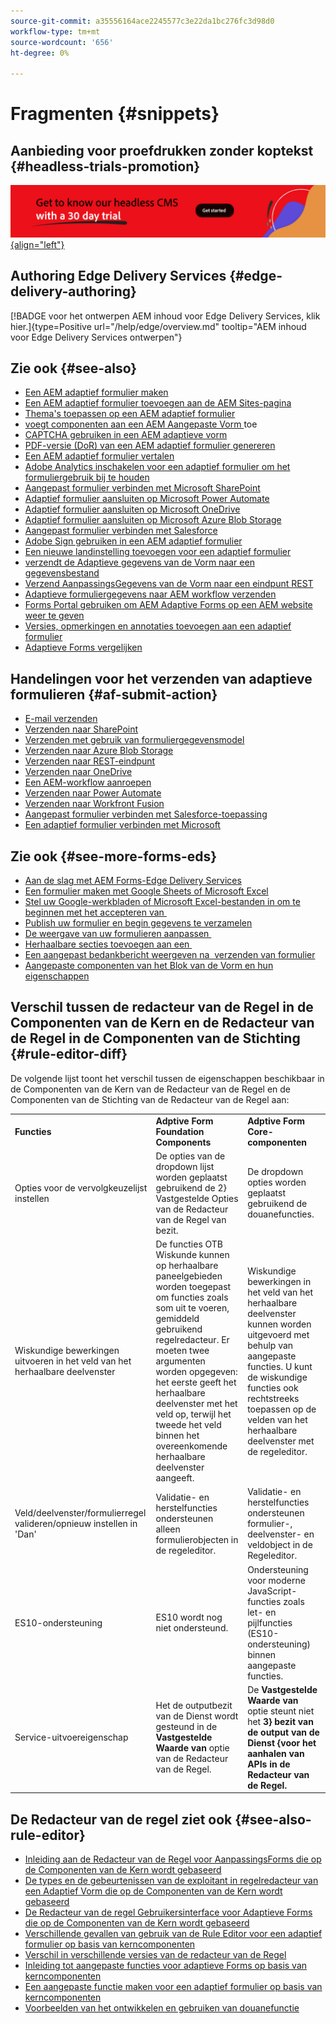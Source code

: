 ```yaml
---
source-git-commit: a35556164ace2245577c3e22da1bc276fc3d98d0
workflow-type: tm+mt
source-wordcount: '656'
ht-degree: 0%

---
```

# Fragmenten {#snippets}

## Aanbieding voor proefdrukken zonder koptekst {#headless-trials-promotion}

[![ krijgen om onze hoofdCMS met 30 dagproef te kennen ](./assets/aem-headless-trial-promo.png){align="left"} ](https://commerce.adobe.com/business-trial/sign-up?items%5B0%5D%5Bid%5D=649A1AF5CBC5467A25E84F2561274821&amp;cli=headless_exl_banner_campaign&amp;co=US&amp;lang=en)

## Authoring Edge Delivery Services {#edge-delivery-authoring}

[!BADGE  voor het ontwerpen AEM inhoud voor Edge Delivery Services, klik hier.]{type=Positive url="/help/edge/overview.md" tooltip="AEM inhoud voor Edge Delivery Services ontwerpen"}

## Zie ook {#see-also}

* [Een AEM adaptief formulier maken](/help/forms/creating-adaptive-form-core-components.md)
* [Een AEM adaptief formulier toevoegen aan de AEM Sites-pagina](/help/forms/create-or-add-an-adaptive-form-to-aem-sites-page.md)
* [Thema&#39;s toepassen op een AEM adaptief formulier](/help/forms/using-themes-in-core-components.md)
* [ voegt componenten aan een AEM Aangepaste Vorm ](https://experienceleague.adobe.com/docs/experience-manager-core-components/using/adaptive-forms/introduction.html#components) toe
* [CAPTCHA gebruiken in een AEM adaptieve vorm](/help/forms/captcha-adaptive-forms-core-components.md)
* [PDF-versie (DoR) van een AEM adaptief formulier genereren](/help/forms/generate-document-of-record-core-components.md)
* [Een AEM adaptief formulier vertalen](/help/forms/using-aem-translation-workflow-to-localize-adaptive-forms-core-components.md)
* [Adobe Analytics inschakelen voor een adaptief formulier om het formuliergebruik bij te houden](/help/forms/enable-adobe-analytics-adaptive-form-using-experience-cloud-setup-automation.md)
* [Aangepast formulier verbinden met Microsoft SharePoint](/help/forms/configure-submit-actions-core-components.md#submit-to-sharedrive)
* [Adaptief formulier aansluiten op Microsoft Power Automate](/help/forms/configure-submit-actions-core-components.md#microsoft-power-automate)
* [Adaptief formulier aansluiten op Microsoft OneDrive](/help/forms/configure-submit-actions-core-components.md#create-a-onedrive-configuration)
* [Adaptief formulier aansluiten op Microsoft Azure Blob Storage](/help/forms/configure-submit-actions-core-components.md#azure-blob-storage)
* [Aangepast formulier verbinden met Salesforce](/help/forms/aem-forms-salesforce-integration.md)
* [Adobe Sign gebruiken in een AEM adaptief formulier](/help/forms/working-with-adobe-sign.md)
* [Een nieuwe landinstelling toevoegen voor een adaptief formulier](/help/forms/supporting-new-language-localization-core-components.md)
* [ verzendt de Adaptieve gegevens van de Vorm naar een gegevensbestand ](https://experienceleague.adobe.com/docs/experience-manager-cloud-service/content/forms/integrate/use-form-data-model/data-integration.html)
* [Verzend AanpassingsGegevens van de Vorm naar een eindpunt REST](/help/forms/configure-submit-actions-core-components.md#submit-to-rest-endpoint)
* [Adaptieve formuliergegevens naar AEM workflow verzenden](/help/forms/configure-submit-actions-core-components.md#invoke-an-aem-workflow)
* [Forms Portal gebruiken om AEM Adaptive Forms op een AEM website weer te geven](/help/forms/configure-forms-portal.md)
* [Versies, opmerkingen en annotaties toevoegen aan een adaptief formulier](/help/forms/add-comments-annotations-versioning-adaptive-form-core-components.md)
* [Adaptieve Forms vergelijken](/help/forms/compare-forms.md)


## Handelingen voor het verzenden van adaptieve formulieren {#af-submit-action}

* [E-mail verzenden](/help/forms/configure-submit-action-send-email.md)
* [Verzenden naar SharePoint](/help/forms/configure-submit-action-sharepoint.md)
* [Verzenden met gebruik van formuliergegevensmodel](/help/forms/using-form-data-model.md#write-submitted-adaptive-form-data-into-data-sources-write-af)
* [Verzenden naar Azure Blob Storage](/help/forms/configure-submit-action-azure-blob-storage.md)
* [Verzenden naar REST-eindpunt](/help/forms/configure-submit-action-restpoint.md)
* [Verzenden naar OneDrive](/help/forms/configure-submit-action-onedrive.md)
* [Een AEM-workflow aanroepen](/help/forms/configure-submit-action-workflow.md)
* [Verzenden naar Power Automate](/help/forms/forms-microsoft-power-automate-integration.md)
* [Verzenden naar Workfront Fusion](/help/forms/submit-adaptive-form-to-workfront-fusion.md)
* [Aangepast formulier verbinden met Salesforce-toepassing](/help/forms/aem-forms-salesforce-integration.md)
* [Een adaptief formulier verbinden met Microsoft](/help/forms/ms-dynamics-odata-configuration.md)

## Zie ook {#see-more-forms-eds}

* [Aan de slag met AEM Forms-Edge Delivery Services](/help/edge/docs/forms/tutorial.md)
* [Een formulier maken met Google Sheets of Microsoft Excel](/help/edge/docs/forms/create-forms.md)
* [Stel uw Google-werkbladen of Microsoft Excel-bestanden in om te beginnen met het accepteren van &#x200B;](/help/edge/docs/forms/submit-forms.md)
* [Publish uw formulier en begin gegevens te verzamelen](/help/edge/docs/forms/publish-forms.md)
* [De weergave van uw formulieren aanpassen &#x200B;](/help/edge/docs/forms/style-theme-forms.md)
* [Herhaalbare secties toevoegen aan een &#x200B;](/help/edge/docs/forms/repeatable-forms.md)
* [Een aangepast bedankbericht weergeven na &#x200B; verzenden van formulier](/help/edge/docs/forms/thank-you-page-form.md)
* [Aangepaste componenten van het Blok van de Vorm en hun eigenschappen](/help/edge/docs/forms/form-components.md)


## Verschil tussen de redacteur van de Regel in de Componenten van de Kern en de Redacteur van de Regel in de Componenten van de Stichting  {#rule-editor-diff}

De volgende lijst toont het verschil tussen de eigenschappen beschikbaar in de Componenten van de Kern van de Redacteur van de Regel en de Componenten van de Stichting van de Redacteur van de Regel aan:

<table>
  <tbody>
  <tr>
    <td><strong>Functies</strong></td>
    <td><strong>Adptive Form Foundation Components</strong></td>
    <td><strong>Adptive Form Core-componenten</strong></td>   
    </tr>
  </tr>
  <tr>
    <td>Opties voor de vervolgkeuzelijst instellen </td>
    <td>De opties van de dropdown lijst worden geplaatst gebruikend de 2} Vastgestelde Opties van de Redacteur van de Regel van </b> bezit.<b></td>
    <td>De dropdown opties worden geplaatst gebruikend de douanefuncties. 
   </td>
   </tr>
     </tr>
   <tr>
    <td>Wiskundige bewerkingen uitvoeren in het veld van het herhaalbare deelvenster </td>
    <td>De functies OTB Wiskunde kunnen op herhaalbare paneelgebieden worden toegepast om functies zoals som uit te voeren, gemiddeld gebruikend regelredacteur. Er moeten twee argumenten worden opgegeven: het eerste geeft het herhaalbare deelvenster met het veld op, terwijl het tweede het veld binnen het overeenkomende herhaalbare deelvenster aangeeft. </td>
    <td>Wiskundige bewerkingen in het veld van het herhaalbare deelvenster kunnen worden uitgevoerd met behulp van aangepaste functies. U kunt de wiskundige functies ook rechtstreeks toepassen op de velden van het herhaalbare deelvenster met de regeleditor.
   </td>
   </tr>
      <tr>
    <td>Veld/deelvenster/formulierregel valideren/opnieuw instellen in 'Dan' </td>
    <td>Validatie- en herstelfuncties ondersteunen alleen formulierobjecten in de regeleditor. 
   </td>
    <td>Validatie- en herstelfuncties ondersteunen formulier-, deelvenster- en veldobject in de Regeleditor. 
   </td>
   </tr>
   <tr>
    <td>ES10-ondersteuning </td>
    <td>ES10 wordt nog niet ondersteund. </td>
    <td>Ondersteuning voor moderne JavaScript-functies zoals let- en pijlfuncties (ES10-ondersteuning) binnen aangepaste functies. 
   </td>
   </tr>
   </tr>
   <tr>
   <td>Service-uitvoereigenschap</td>
   <td> Het de outputbezit van de Dienst wordt gesteund in de <b> Vastgestelde Waarde van </b> optie van de Redacteur van de Regel. </td>
   <td>De <b> Vastgestelde Waarde van </b> optie steunt niet het <b> 3} bezit van de output van de Dienst {voor het aanhalen van APIs in de Redacteur van de Regel.</b>
   </td>
   </tr>
   </tr>
   </tr>
  </tbody>
  <table>
  </tbody>

## De Redacteur van de regel ziet ook {#see-also-rule-editor}

* [Inleiding aan de Redacteur van de Regel voor AanpassingsForms die op de Componenten van de Kern wordt gebaseerd](/help/forms/rule-editor-core-components.md)
* [De types en de gebeurtenissen van de exploitant in regelredacteur van een Adaptief Vorm die op de Componenten van de Kern wordt gebaseerd](/help/forms/rule-editor-core-components-events-operators.md)
* [De Redacteur van de regel Gebruikersinterface voor Adaptieve Forms die op de Componenten van de Kern wordt gebaseerd](/help/forms/rule-editor-core-components-user-interface.md)
* [Verschillende gevallen van gebruik van de Rule Editor voor een adaptief formulier op basis van kerncomponenten](/help/forms/rule-editor-core-components-user-interface.md)
* [Verschil in verschillende versies van de redacteur van de Regel](/help/forms/rule-editor-core-components-difference-tables.md)
* [Inleiding tot aangepaste functies voor adaptieve Forms op basis van kerncomponenten](/help/forms/create-and-use-custom-functions.md)
* [Een aangepaste functie maken voor een adaptief formulier op basis van kerncomponenten](/help/forms/custom-function-core-component-create-function.md)
* [Voorbeelden van het ontwikkelen en gebruiken van douanefunctie](/help/forms/custom-function-core-components-use-cases.md)
